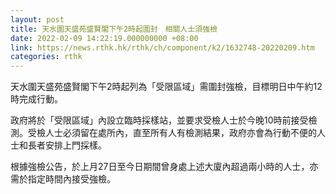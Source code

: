 ```yaml
---
layout: post
title: 天水圍天盛苑盛賢閣下午2時起圍封　相關人士須強檢
date: 2022-02-09 14:22:19.000000000 +08:00
link: https://news.rthk.hk/rthk/ch/component/k2/1632748-20220209.htm
categories: rthk
---
```


天水圍天盛苑盛賢閣下午2時起列為「受限區域」需圍封強檢，目標明日中午約12時完成行動。

政府將於「受限區域」內設立臨時採樣站，並要求受檢人士於今晚10時前接受檢測。受檢人士必須留在處所內，直至所有人有檢測結果，政府亦會為行動不便的人士和長者安排上門採樣。

根據強檢公告，於上月27日至今日期間曾身處上述大廈內超過兩小時的人士，亦需於指定時間內接受強檢。
